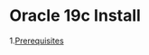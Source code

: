 # Oracle 19c Install

1.[Prerequisites]([https://www.example.com](https://github.com/luffa/oracle19c-install/blob/main/Prerequisites.md)https://github.com/luffa/oracle19c-install/blob/main/Prerequisites.md)
